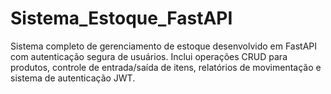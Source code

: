 # Sistema_Estoque_FastAPI
Sistema completo de gerenciamento de estoque desenvolvido em FastAPI com autenticação segura de usuários. Inclui operações CRUD para produtos, controle de entrada/saída de itens, relatórios de movimentação e sistema de autenticação JWT.
